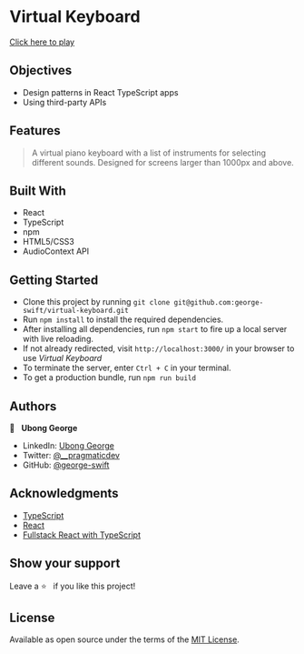 # Virtual Keyboard
[Click here to play](https://virtual-keyboard-ts.netlify.app/)
## Objectives
- Design patterns in React TypeScript apps
- Using third-party APIs

## Features
> A virtual piano keyboard with a list of instruments for selecting different sounds. Designed for screens larger than 1000px and above.

## Built With
- React
- TypeScript
- npm
- HTML5/CSS3
- AudioContext API


## Getting Started
- Clone this project by running `git clone git@github.com:george-swift/virtual-keyboard.git`
- Run `npm install` to install the required dependencies.
- After installing all dependencies, run `npm start` to fire up a local server with live reloading.
- If not already redirected, visit `http://localhost:3000/` in your browser to use _Virtual Keyboard_
- To terminate the server, enter `Ctrl + C` in your terminal.
- To get a production bundle, run `npm run build`

## Authors

👤 &nbsp; **Ubong George**
- LinkedIn: [Ubong George](https://www.linkedin.com/in/ubong-itok)
- Twitter: [@\_\_pragmaticdev](https://twitter.com/__pragmaticdev)
- GitHub: [@george-swift](https://github.com/george-swift)

## Acknowledgments

- [TypeScript](https://www.typescriptlang.org/)
- [React](https://reactjs.org/)
- [Fullstack React with TypeScript](https://newline.co/discord/)

## Show your support

Leave a :star:️ &nbsp; if you like this project!

## License

Available as open source under the terms of the [MIT License](https://opensource.org/licenses/MIT).